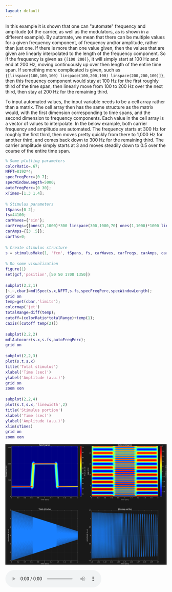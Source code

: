 ```yaml
---
layout: default
---
```

In this example it is shown that one can "automate" frequency and amplitude (of the carrier, as well as the modulators, as is shown in a different example). By automate, we mean that there can be multiple values for a given frequency component, of frequency and/or amplitude, rather than just one. If there is more than one value given, then the values that are given are linearly interpolated to the length of the frequency component. So if the frequency is given as `{[100 200]}`, it will simply start at 100 Hz and end at 200 Hz, moving continuously up over then length of the entire time span. If something more complicated is given, such as `{[linspace(100,100,100) linspace(100,200,100) linspace(200,200,100)]}`, then this frequency component would stay at 100 Hz for the first roughly third of the time span, then linearly move from 100 to 200 Hz over the next third, then stay at 200 Hz for the remaining third.

To input automated values, the input variable needs to be a cell array rather than a matrix. The cell array then has the same structure as the matrix would, with the first dimension corresponding to time spans, and the second dimension to frequency components. Each value in the cell array is a vector of values to interpolate. In the below example, both carrier frequency and amplitude are automated. The frequency starts at 300 Hz for roughly the first third, then moves pretty quickly from there to 1,000 Hz for another third, and comes back down to 300 Hz for the remaining third. The carrier amplitude simply starts at 3 and moves steadily down to 0.5 over the course of the entire time span. 

```matlab
% Some plotting parameters
colorRatio=.67;
NFFT=8192*4;
specFreqPerc=[0 7];
specWindowLength=5000;
autoFreqPerc=[0 30];
xTimes=[1.3 1.4];

% Stimulus parameters
tSpans=[0 2];
fs=44100;
carWaves={'sin'};
carFreqs={[ones(1,1000)*300 linspace(300,1000,70) ones(1,1000)*1000 linspace(1000,300,70) ones(1,1000)*300]};
carAmps={[3 .5]};
carThs=0;

% Create stimulus structure
s = stimulusMake(1, 'fcn', tSpans, fs, carWaves, carFreqs, carAmps, carThs);

% Do some visualization
figure(1)
set(gcf,'position',[50 50 1700 1350])

subplot(2,2,1)
[~,~,cbar]=mdlSpec(s.x,NFFT,s.fs,specFreqPerc,specWindowLength);
grid on
temp=get(cbar,'limits');
colormap('jet')
totalRange=diff(temp);
cutoff=(colorRatio*totalRange)+temp(1);
caxis([cutoff temp(2)])

subplot(2,2,2)
mdlAutocorr(s.x,s.fs,autoFreqPerc);
grid on

subplot(2,2,3)
plot(s.t,s.x)
title('Total stimulus')
xlabel('Time (sec)')
ylabel('Amplitude (a.u.)')
grid on
zoom xon

subplot(2,2,4)
plot(s.t,s.x,'linewidth',2)
title('Stimulus portion')
xlabel('Time (sec)')
ylabel('Amplitude (a.u.)')
xlim(xTimes)
grid on
zoom xon
```

![](pics/basicSinAutomate.png)

![](sounds/basicSinAutomate.mp3)
